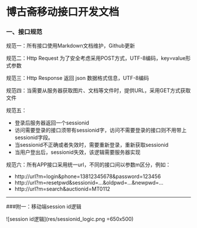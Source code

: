 # 博古斋移动接口开发文档

### 一、接口规范

规范一：所有接口使用Markdown文档维护，Github更新
 
规范二：Http Request 为了安全考虑采用POST方式，UTF-8编码，key=value形式参数
 
规范三：Http Response 返回 json 数据格式信息，UTF-8编码
 
规范四：当需要从服务器获取图片、文档等文件时，提供URL，采用GET方式获取文件
 
规范五：

- 登录后服务器返回一个sessionid
- 访问需要登录的接口须带有sessionid字，访问不需要登录的接口则不用带上sessionid字段。 
- 当sessionid不正确或者失效时，需要重新登录，重新获取sessionid
- 当用户登出后，sessionid失效，该逻辑需要服务器实现

 
规范六：所有APP接口采用统一url，不同的接口间以参数m区分，例如：  

- http://url?m=login&phone=13812345678&password=123456
- http://url?m=resetpwd&sessionid=...&oldpwd=...&newpwd=...
- http://url?m=search&auctionid=MT0112

--- 

###附一：移动端session id逻辑
<br>

![session id逻辑](res/sessionid_logic.png =650x500)